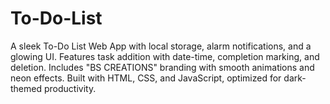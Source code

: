 # To-Do-List
A sleek To-Do List Web App with local storage, alarm notifications, and a glowing UI. Features task addition with date-time, completion marking, and deletion. Includes "BS CREATIONS" branding with smooth animations and neon effects. Built with HTML, CSS, and JavaScript, optimized for dark-themed productivity.
